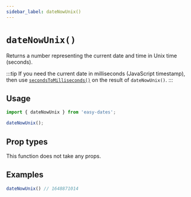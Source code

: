 ```yaml
---
sidebar_label: dateNowUnix()
---
```


# `dateNowUnix()`
Returns a number representing the current date and time in Unix time (seconds).

:::tip
If you need the current date in milliseconds (JavaScript timestamp), then use [`secondsToMilliseconds()`](/docs/functions/secondsToMilliseconds) on the result of `dateNowUnix()`.
:::

## Usage
```javascript
import { dateNowUnix } from 'easy-dates';

dateNowUnix();
```

## Prop types
This function does not take any props. 

## Examples
```javascript
dateNowUnix() // 1648871014
```